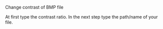 Change contrast of BMP file

At first type the contrast ratio. In the next step type the path/name of your file.
